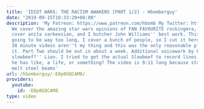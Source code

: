 ```yaml
---
title: 'IDIOT WARS: THE RACISM AWAKENS [PART 1/2] - Hbomberguy'
date: "2019-09-15T10:33:20+08:00"
description: 'My Patreon: https://www.patreon.com/hbomb My Twitter: https://twitter.com/hbomberguy
  We cover the amazing star wars opinions of FAN FAVOURITE rockingmra, attempt to
  cover anita sarkeesian, and I butcher John Williams'' best work. This video was
  going to be way too long, I cover a bunch of people, so I cut it here for time.
  30 minute videos aren''t my thing and this was the only reasonable place to cut
  it. Part Two should be out in about a week. Additional voicework by Paper ''is that
  slowbeef?'' Lion. I tried to get the actual Slowbeef to record lines this time but
  he has like, a life, or something? The video is 9:11 long because star wars can''t
  melt steel beams'
url: /hbomberguy/-E0p0GQCAM8/
providers:
  youtube:
    id: -E0p0GQCAM8
type: video
---
```

